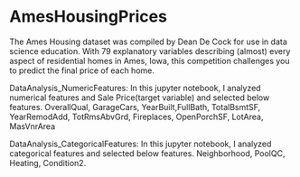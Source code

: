 # AmesHousingPrices


The Ames Housing dataset was compiled by Dean De Cock for use in data science education. With 79 explanatory variables describing (almost) every aspect of residential homes in Ames, Iowa, this competition challenges you to predict the final price of each home.

DataAnalysis_NumericFeatures: In this jupyter notebook, I analyzed numerical features and Sale Price(target variable) and selected below features.
        OverallQual, GarageCars, YearBuilt,FullBath, TotalBsmtSF, YearRemodAdd, TotRmsAbvGrd, Fireplaces, OpenPorchSF, LotArea, MasVnrArea
    
DataAnalysis_CategoricalFeatures: In this jupyter notebook, I analyzed categorical features and selected below features.
    Neighborhood, PoolQC, Heating, Condition2.


